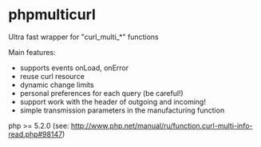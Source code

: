 phpmulticurl
============

Ultra fast wrapper for "curl_multi_*" functions

Main features:
- supports events onLoad, onError
- reuse curl resource
- dynamic change limits
- personal preferences for each query (be careful!)
- support work with the header of outgoing and incoming!
- simple transmission parameters in the manufacturing function

php >= 5.2.0 (see: http://www.php.net/manual/ru/function.curl-multi-info-read.php#98147)
